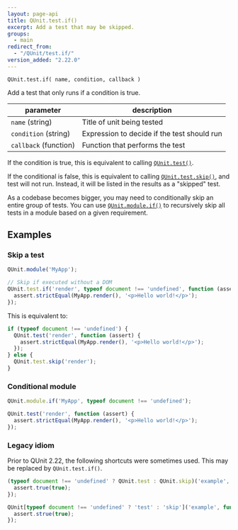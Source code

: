 ```yaml
---
layout: page-api
title: QUnit.test.if()
excerpt: Add a test that may be skipped.
groups:
  - main
redirect_from:
  - "/QUnit/test.if/"
version_added: "2.22.0"
---
```


`QUnit.test.if( name, condition, callback )`

Add a test that only runs if a condition is true.

| parameter | description |
|-----------|-------------|
| `name` (string) | Title of unit being tested |
| `condition` (string) | Expression to decide if the test should run |
| `callback` (function) | Function that performs the test |

If the condition is true, this is equivalent to calling [`QUnit.test()`](./test.md).

If the conditional is false, this is equivalent to calling [`QUnit.test.skip()`](./test.skip.md), and test will not run. Instead, it will be listed in the results as a "skipped" test.

As a codebase becomes bigger, you may need to conditionally skip an entire group of tests. You can use [`QUnit.module.if()`](./module.md) to recursively skip all tests in a module based on a given requirement.

## Examples

### Skip a test

```js
QUnit.module('MyApp');

// Skip if executed without a DOM
QUnit.test.if('render', typeof document !== 'undefined', function (assert) {
  assert.strictEqual(MyApp.render(), '<p>Hello world!</p>');
});
```

This is equivalent to:

```js
if (typeof document !== 'undefined') {
  QUnit.test('render', function (assert) {
    assert.strictEqual(MyApp.render(), '<p>Hello world!</p>');
  });
} else {
  QUnit.test.skip('render');
}
```

### Conditional module

```js
QUnit.module.if('MyApp', typeof document !== 'undefined');

QUnit.test('render', function (assert) {
  assert.strictEqual(MyApp.render(), '<p>Hello world!</p>');
});
```

### Legacy idiom

Prior to QUnit 2.22, the following shortcuts were sometimes used. This may be replaced by `QUnit.test.if()`.

```js
(typeof document !== 'undefined' ? QUnit.test : QUnit.skip)('example', function (assert) {
  assert.true(true);
});

QUnit[typeof document !== 'undefined' ? 'test' : 'skip']('example', function (assert) {
  assert.strue(true);
});
```
